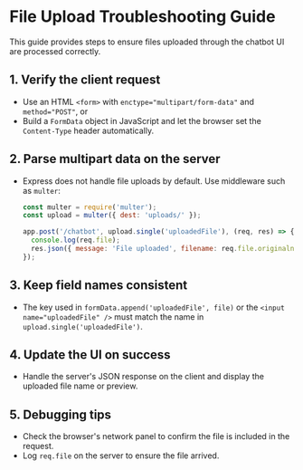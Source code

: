 # File Upload Troubleshooting Guide

This guide provides steps to ensure files uploaded through the chatbot UI are processed correctly.

## 1. Verify the client request
- Use an HTML `<form>` with `enctype="multipart/form-data"` and `method="POST"`, or
- Build a `FormData` object in JavaScript and let the browser set the `Content-Type` header automatically.

## 2. Parse multipart data on the server
- Express does not handle file uploads by default. Use middleware such as `multer`:
  ```javascript
  const multer = require('multer');
  const upload = multer({ dest: 'uploads/' });

  app.post('/chatbot', upload.single('uploadedFile'), (req, res) => {
    console.log(req.file);
    res.json({ message: 'File uploaded', filename: req.file.originalname });
  });
  ```

## 3. Keep field names consistent
- The key used in `formData.append('uploadedFile', file)` or the `<input name="uploadedFile" />` must match the name in `upload.single('uploadedFile')`.

## 4. Update the UI on success
- Handle the server's JSON response on the client and display the uploaded file name or preview.

## 5. Debugging tips
- Check the browser's network panel to confirm the file is included in the request.
- Log `req.file` on the server to ensure the file arrived.
